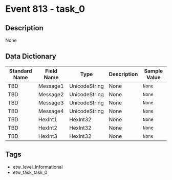 # Event 813 - task_0

## Description
None

## Data Dictionary
|Standard Name|Field Name|Type|Description|Sample Value|
|---|---|---|---|---|
|TBD|Message1|UnicodeString|None|`None`|
|TBD|Message2|UnicodeString|None|`None`|
|TBD|Message3|UnicodeString|None|`None`|
|TBD|Message4|UnicodeString|None|`None`|
|TBD|HexInt1|HexInt32|None|`None`|
|TBD|HexInt2|HexInt32|None|`None`|
|TBD|HexInt3|HexInt32|None|`None`|

## Tags
* etw_level_Informational
* etw_task_task_0
